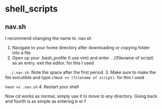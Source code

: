 # shell_scripts
## nav.sh
I recommend changing the name to .nav.sh

1. Navigate to your home directory after downloading or copying folder into a file
2. Open up your .bash_profile (I use vim) and enter . ./(filename of script) as an entry. exit the editor. for this I used 

`. ./.nav.sh`. Note the space after the first period.
3. Make sure to make the file exicutible and type `chmod +x (filename of script)`. for this I used 

`hmod +x .nav.sh`
4. Restart your shell

Now cd works as normal, simply use it to move to any directory. Going back and fourth is as simple as entering b or f
